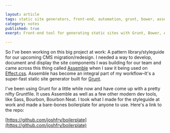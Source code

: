 ```yaml
---

layout: article  
tags: static site generators, front-end, automation, grunt, bower, assemble, sass, bourbon, bourbon neat  
category: notes  
published: true 
exerpt: Front-end tool for generating static sites with Grunt, Bower, Assemble, Sass, Bourbon, Bourbon Neat.

---
```


So I've been working on this big project at work: A pattern library/styleguide for our upcoming CMS migration/redesign. I needed a way to develop, document and display the site components I was building for our team and came across this thing called [Assemble](http://assemble.io) when I saw it being used on [Effect.css](http://h5bp.github.io/Effeckt.css/dist/). Assemble has become an integral part of my workflow–It's a super-fast static site generator built for [Grunt](http://gruntjs.com).

I've been using Grunt for a little while now and have come up with a pretty nifty Gruntfile. It uses Assemble as well as a few other modern dev tools, like Sass, Bourbon, Bourbon Neat. I took what I made for the styleguide at work and made a bare-bones boilerplate for anyone to use. Here's a link to the repo: 

[https://github.com/joshfry/boilerplate](https://github.com/joshfry/boilerplate)

